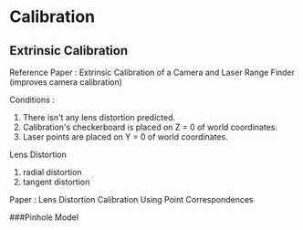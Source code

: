 # Calibration

## Extrinsic Calibration
Reference Paper : Extrinsic Calibration of a Camera and Laser
Range Finder (improves camera calibration) 

Conditions :
1. There isn't any lens distortion predicted. 
2. Calibration's checkerboard is placed on Z = 0 of world coordinates. 
3. Laser points are placed on Y = 0 of world coordinates.


Lens Distortion
1. radial distortion
2. tangent distortion

Paper : Lens Distortion Calibration Using Point Correspondences 

###Pinhole Model
  
